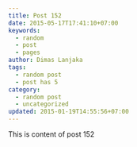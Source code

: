 ```yaml
---
title: Post 152
date: 2015-05-17T17:41:10+07:00
keywords:
  - random
  - post
  - pages
author: Dimas Lanjaka
tags:
  - random post
  - post has 5
category:
  - random post
  - uncategorized
updated: 2015-01-19T14:55:56+07:00
---
```

This is content of post 152